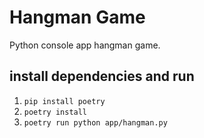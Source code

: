 # Hangman Game

Python console app hangman game.

## install dependencies and run

1. `pip install poetry`
2. `poetry install`
3. `poetry run python app/hangman.py`
